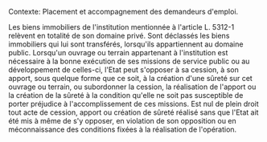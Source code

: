 Contexte: Placement et accompagnement des demandeurs d'emploi.

Les biens immobiliers de l'institution mentionnée à l'article L. 5312-1 relèvent en totalité de son domaine privé. Sont déclassés les biens immobiliers qui lui sont transférés, lorsqu'ils appartiennent au domaine public. Lorsqu'un ouvrage ou terrain appartenant à l'institution est nécessaire à la bonne exécution de ses missions de service public ou au développement de celles-ci, l'Etat peut s'opposer à sa cession, à son apport, sous quelque forme que ce soit, à la création d'une sûreté sur cet ouvrage ou terrain, ou subordonner la cession, la réalisation de l'apport ou la création de la sûreté à la condition qu'elle ne soit pas susceptible de porter préjudice à l'accomplissement de ces missions. Est nul de plein droit tout acte de cession, apport ou création de sûreté réalisé sans que l'Etat ait été mis à même de s'y opposer, en violation de son opposition ou en méconnaissance des conditions fixées à la réalisation de l'opération.